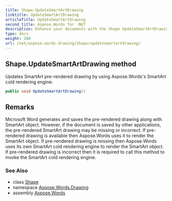 ```yaml
---
title: Shape.UpdateSmartArtDrawing
linktitle: UpdateSmartArtDrawing
articleTitle: UpdateSmartArtDrawing
second_title: Aspose.Words for .NET
description: Enhance your documents with the Shape UpdateSmartArtDrawing method, utilizing Aspose.Words' advanced SmartArt rendering for stunning visuals.
type: docs
weight: 280
url: /net/aspose.words.drawing/shape/updatesmartartdrawing/
---
```

## Shape.UpdateSmartArtDrawing method

Updates SmartArt pre-rendered drawing by using Aspose.Words's SmartArt cold rendering engine.

```csharp
public void UpdateSmartArtDrawing()
```

## Remarks

Microsoft Word generates and saves the pre-rendered drawing along with SmartArt object. However, if the document is saved by other applications, the pre-rendered SmartArt drawing may be missing or incorrect. If pre-rendered drawing is available then Aspose.Words uses it to render the SmartArt object. If pre-rendered drawing is missing then Aspose.Words uses its own SmartArt cold rendering engine to render the SmartArt object. If pre-rendered drawing is incorrect then it is required to call this method to invoke the SmartArt cold rendering engine.

### See Also

* class [Shape](../)
* namespace [Aspose.Words.Drawing](../../../aspose.words.drawing/)
* assembly [Aspose.Words](../../../)
